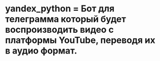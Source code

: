 # yandex_python = Бот для телеграмма который будет воспроизводить видео с платформы YouTube, переводя их в аудио формат.
